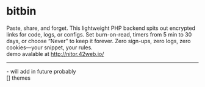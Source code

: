 # bitbin
Paste, share, and forget. This lightweight PHP backend spits out encrypted links for code, logs, or configs. Set burn-on-read, timers from 5 min to 30 days, or choose “Never” to keep it forever. Zero sign-ups, zero logs, zero cookies—your snippet, your rules.
<br>
demo avalable at http://nitor.42web.io/
<hr>
- will add in future probably <br>
 [] themes <br>
